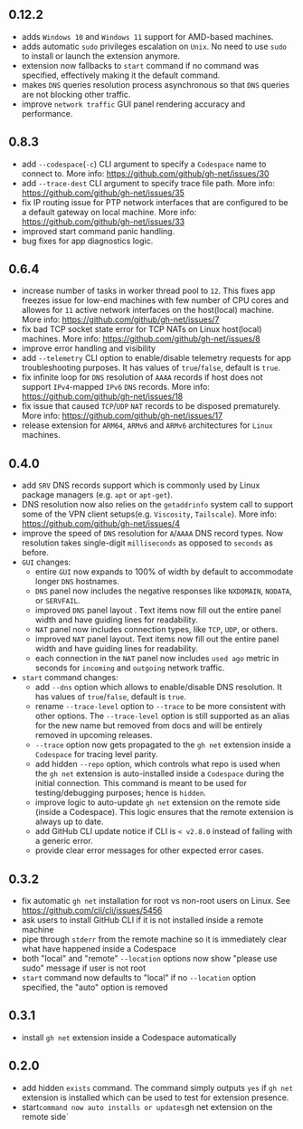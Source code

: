 ## 0.12.2

- adds `Windows 10` and `Windows 11` support for AMD-based machines.
- adds automatic `sudo` privileges escalation on `Unix`. No need to use `sudo` to install or launch the extension anymore.
- extension now fallbacks to `start` command if no command was specified, effectively making it the default command.
- makes `DNS` queries resolution process asynchronous so that `DNS` queries are not blocking other traffic.
- improve `network traffic` GUI panel rendering accuracy and performance.

## 0.8.3

- add `--codespace`(`-c`) CLI argument to specify a `Codespace` name to connect to. More info: https://github.com/github/gh-net/issues/30
- add `--trace-dest` CLI argument to specify trace file path. More info: https://github.com/github/gh-net/issues/35
- fix IP routing issue for PTP network interfaces that are configured to be a default gateway on local machine. More info: https://github.com/github/gh-net/issues/33
- improved start command panic handling.
- bug fixes for app diagnostics logic.

## 0.6.4

- increase number of tasks in worker thread pool to `12`. This fixes app freezes issue for low-end machines with few number of CPU cores and allowes for `11` active network interfaces on the host(local) machine. More info: https://github.com/github/gh-net/issues/7
- fix bad TCP socket state error for TCP NATs on Linux host(local) machines. More info: https://github.com/github/gh-net/issues/8
- improve error handling and visibility
- add `--telemetry` CLI option to enable/disable telemetry requests for app troubleshooting purposes. It has values of `true`/`false`, default is `true`.
- fix infinite loop for `DNS` resolution of `AAAA` records if host does not support `IPv4`-mapped `IPv6` `DNS` records. More info: https://github.com/github/gh-net/issues/18
- fix issue that caused `TCP`/`UDP` `NAT` records to be disposed prematurely. More info: https://github.com/github/gh-net/issues/17
- release extension for `ARM64`, `ARMv6` and `ARMv6` architectures for `Linux` machines.

## 0.4.0

- add `SRV` DNS records support which is commonly used by Linux package managers (e.g. `apt` or `apt-get`).
- DNS resolution now also relies on the `getaddrinfo` system call to support some of the VPN client setups(e.g. `Viscosity`, `Tailscale`). More info: https://github.com/github/gh-net/issues/4
- improve the speed of `DNS` resolution for `A`/`AAAA` DNS record types. Now resolution takes single-digit `milliseconds` as opposed to `seconds` as before.
- `GUI` changes:
  - entire `GUI` now expands to 100% of width by default to accommodate longer `DNS` hostnames.
  - `DNS` panel now includes the negative responses like `NXDOMAIN`, `NODATA`, or `SERVFAIL`.
  - improved `DNS` panel layout . Text items now fill out the entire panel width and have guiding lines for readability.
  - `NAT` panel now includes connection types, like `TCP`, `UDP`, or others.
  - improved `NAT` panel layout. Text items now fill out the entire panel width and have guiding lines for readability.
  - each connection in the `NAT` panel now includes `used ago` metric in seconds for `incoming` and `outgoing` network traffic.
- `start` command changes:
  - add `--dns` option which allows to enable/disable DNS resolution. It has values of `true`/`false`, default is `true`.
  - rename `--trace-level` option to `--trace` to be more consistent with other options. The `--trace-level` option is still supported as an alias for the new name but removed from docs and will be entirely removed in upcoming releases.
  - `--trace` option now gets propagated to the `gh net` extension inside a `Codespace` for tracing level parity.
  - add hidden `--repo` option, which controls what repo is used when the `gh net` extension is auto-installed inside a `Codespace` during the initial connection. This command is meant to be used for testing/debugging purposes; hence is `hidden`.
  - improve logic to auto-update `gh net` extension on the remote side (inside a Codespace). This logic ensures that the remote extension is always up to date.
  - add GitHub CLI update notice if CLI is `< v2.8.0` instead of failing with a generic error.
  - provide clear error messages for other expected error cases.

## 0.3.2

- fix automatic `gh net` installation for root vs non-root users on Linux. See https://github.com/cli/cli/issues/5456
- ask users to install GitHub CLI if it is not installed inside a remote machine
- pipe through `stderr` from the remote machine so it is immediately clear what have happened inside a Codespace
- both "local" and "remote" `--location` options now show "please use sudo" message if user is not root
- `start` command now defaults to "local" if no `--location` option specified, the "auto" option is removed

## 0.3.1

- install `gh net` extension inside a Codespace automatically

## 0.2.0

- add hidden `exists` command. The command simply outputs `yes` if `gh net` extension is installed which can be used to test for extension presence.
- start` command now auto installs or updates `gh net extension on the remote side`
